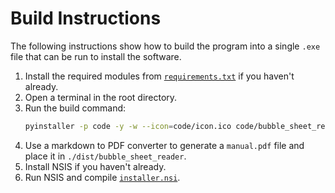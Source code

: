 # Build Instructions

The following instructions show how to build the program into a single `.exe`
file that can be run to install the software.

1. Install the required modules from [`requirements.txt`](requirements.txt) if
   you haven't already.
2. Open a terminal in the root directory.
3. Run the build command:
   ```sh
   pyinstaller -p code -y -w --icon=code/icon.ico code/bubble_sheet_reader.py
   ```
4. Use a markdown to PDF converter to generate a `manual.pdf` file and place it
   in `./dist/bubble_sheet_reader`.
5. Install NSIS if you haven't already.
6. Run NSIS and compile [`installer.nsi`](installer.nsi).
